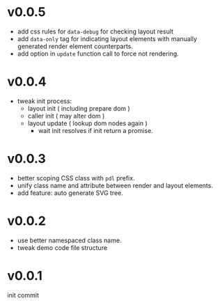 # v0.0.5

 - add css rules for `data-debug` for checking layout result
 - add `data-only` tag for indicating layout elements with manually generated render element counterparts.
 - add option in `update` function call to force not rendering.


# v0.0.4

 - tweak init process:
   - layout init ( including prepare dom ) 
   - caller init ( may alter dom )
   - layout update ( lookup dom nodes again )
     - wait init resolves if init return a promise.


# v0.0.3

 - better scoping CSS class with `pdl` prefix. 
 - unify class name and attribute between render and layout elements.
 - add feature: auto generate SVG tree.


# v0.0.2

 - use better namespaced class name.
 - tweak demo code file structure


# v0.0.1

init commit
